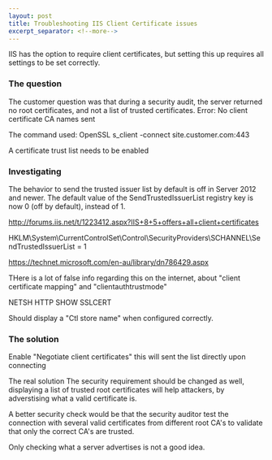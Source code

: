 ```yaml
---
layout: post
title: Troubleshooting IIS Client Certificate issues
excerpt_separator: <!--more-->
---
```

IIS has the option to require client certificates, but setting this up requires all settings to be set correctly.

### The question
The customer question was that during a security audit, the server returned no root certificates, and not a list of trusted certificates. Error: No client certificate CA names sent
<!--more-->

The command used: OpenSSL s_client -connect site.customer.com:443

A certificate trust list needs to be enabled

### Investigating
The behavior to send the trusted issuer list by default is off in Server 2012 and newer. The default value of the SendTrustedIssuerList registry key is now 0 (off by default), instead of 1.

http://forums.iis.net/t/1223412.aspx?IIS+8+5+offers+all+client+certificates

HKLM\System\CurrentControlSet\Control\SecurityProviders\SCHANNEL\SendTrustedIssuerList = 1

https://technet.microsoft.com/en-au/library/dn786429.aspx

THere is a lot of false info regarding this on the internet, about "client certificate mapping" and "clientauthtrustmode"

NETSH HTTP SHOW SSLCERT

Should display a "Ctl store name" when configured correctly.

### The solution
Enable "Negotiate client certificates" this will sent the list directly upon connecting

The real solution
The security requirement should be changed as well, displaying a list of trusted root certificates will help attackers, by adverstising what a valid certificate is.

A better security check would be that the security auditor test the connection with several valid certificates from different root CA's to validate that only the correct CA's are trusted.

Only checking what a server advertises is not a good idea.